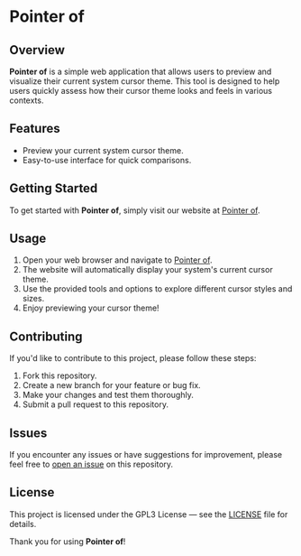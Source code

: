 # Pointer of

## Overview

**Pointer of** is a simple web application that allows users to preview and visualize their current system cursor theme. This tool is designed to help users quickly assess how their cursor theme looks and feels in various contexts.

## Features

- Preview your current system cursor theme.
- Easy-to-use interface for quick comparisons.

## Getting Started

To get started with **Pointer of**, simply visit our website at [Pointer of](https://pointerof-pn84xd3ds-eucaue.vercel.app).

## Usage

1. Open your web browser and navigate to [Pointer of](https://pointerof-pn84xd3ds-eucaue.vercel.app).
2. The website will automatically display your system's current cursor theme.
3. Use the provided tools and options to explore different cursor styles and sizes.
4. Enjoy previewing your cursor theme!

## Contributing

If you'd like to contribute to this project, please follow these steps:

1. Fork this repository.
2. Create a new branch for your feature or bug fix.
3. Make your changes and test them thoroughly.
4. Submit a pull request to this repository.

## Issues

If you encounter any issues or have suggestions for improvement, please feel free to [open an issue](https://github.com/your-username/pointer-of/issues) on this repository.

## License

This project is licensed under the GPL3 License — see the [LICENSE](LICENSE) file for details.

Thank you for using **Pointer of**!

